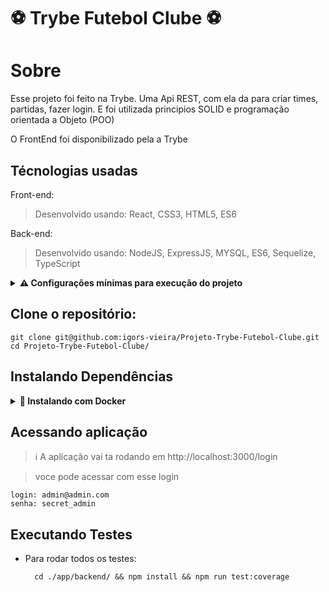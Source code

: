# ⚽ Trybe Futebol Clube ⚽

# Sobre
Esse projeto foi feito na Trybe. Uma Api REST, com ela da para criar times, partidas, fazer login. E  foi utilizada principios SOLID e programação orientada a Objeto (POO)

O FrontEnd foi disponibilizado pela a Trybe 

## Técnologias usadas

Front-end:
> Desenvolvido usando: React, CSS3, HTML5, ES6

Back-end:
> Desenvolvido usando: NodeJS, ExpressJS, MYSQL, ES6, Sequelize, TypeScript

<details>
<summary><strong> ⚠️ Configurações mínimas para execução do projeto</strong></summary><br />

Na sua máquina você deve ter:

 - Sistema Operacional Distribuição Unix
 - Node versão 16
 - Docker
 - Docker-compose versão >=1.29.2

➡️ O `node` deve ter versão igual ou superior à `16.14.0 LTS`:
  - Para instalar o nvm, [acesse esse link](https://github.com/nvm-sh/nvm#installing-and-updating);
  - Rode os comandos abaixo para instalar a versão correta de `node` e usá-la:
    - `nvm install 16.14 --lts`
    - `nvm use 16.14`
    - `nvm alias default 16.14`

➡️ O`docker-compose` deve ter versão igual ou superior à`ˆ1.29.2`:
  * Use esse [link de referência para realizar a instalação corretamente no ubuntu](https://app.betrybe.com/learn/course/5e938f69-6e32-43b3-9685-c936530fd326/module/94d0e996-1827-4fbc-bc24-c99fb592925b/section/5987fa2d-0d04-45b2-9d91-1c2ffce09862/day/2f1a5c4d-74b1-488a-8d9b-408682c93724/lesson/b883b81d-21f6-4b60-aa62-8508f6017ea0);
  * Acesse o [link da documentação oficial com passos para desinstalar](https://docs.docker.com/compose/install/#uninstallation) caso necessário.

</details>

## Clone o repositório:

```
git clone git@github.com:igors-vieira/Projeto-Trybe-Futebol-Clube.git
cd Projeto-Trybe-Futebol-Clube/
```

## Instalando Dependências

<details>
  <summary><strong>🐋 Instalando com Docker</strong></summary>
  
  <br/>

  > :information_source: Rode os serviços com o comando
  ```bash 
  npm run compose:up
  ```
  > :information_source: para derrubar a aplicação
  ```bash 
  npm run compose:down
  ```
</details>

## Acessando aplicação

> :information_source: A aplicação vai ta rodando em http://localhost:3000/login

> voce pode acessar com esse login

```
login: admin@admin.com
senha: secret_admin
```

## Executando Testes

* Para rodar todos os testes:

  ```
    cd ./app/backend/ && npm install && npm run test:coverage
  ```
